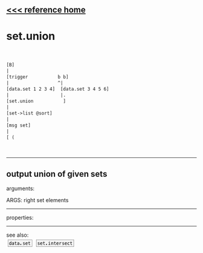 [<<< reference home](ceammc_lib.md)
---

# set.union

```


[B]
|
[trigger           b b]
|                  ^|
[data.set 1 2 3 4]  [data.set 3 4 5 6]
|                   |.
[set.union           ]
|
[set->list @sort]
|
[msg set]
|
[ (

            
```
---
output union of given sets
---
arguments:

ARGS: right set elements<br>

---
properties:


---
see also:<br>
[![data.set](img/object_data.set.png)](data.set.md)
[![set.intersect](img/object_set.intersect.png)](set.intersect.md)
